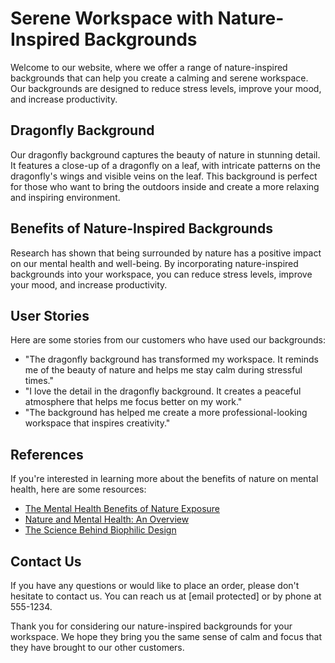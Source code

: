 <!--font:Montserrat-->

# Serene Workspace with Nature-Inspired Backgrounds

Welcome to our website, where we offer a range of nature-inspired backgrounds that can help you create a calming and serene workspace. Our backgrounds are designed to reduce stress levels, improve your mood, and increase productivity.

## Dragonfly Background

Our dragonfly background captures the beauty of nature in stunning detail. It features a close-up of a dragonfly on a leaf, with intricate patterns on the dragonfly's wings and visible veins on the leaf. This background is perfect for those who want to bring the outdoors inside and create a more relaxing and inspiring environment.

## Benefits of Nature-Inspired Backgrounds

Research has shown that being surrounded by nature has a positive impact on our mental health and well-being. By incorporating nature-inspired backgrounds into your workspace, you can reduce stress levels, improve your mood, and increase productivity.

## User Stories

Here are some stories from our customers who have used our backgrounds:

- "The dragonfly background has transformed my workspace. It reminds me of the beauty of nature and helps me stay calm during stressful times."
- "I love the detail in the dragonfly background. It creates a peaceful atmosphere that helps me focus better on my work."
- "The background has helped me create a more professional-looking workspace that inspires creativity."

## References

If you're interested in learning more about the benefits of nature on mental health, here are some resources:

- [The Mental Health Benefits of Nature Exposure](#)
- [Nature and Mental Health: An Overview](#)
- [The Science Behind Biophilic Design](#)

## Contact Us

If you have any questions or would like to place an order, please don't hesitate to contact us. You can reach us at [email protected] or by phone at 555-1234.

Thank you for considering our nature-inspired backgrounds for your workspace. We hope they bring you the same sense of calm and focus that they have brought to our other customers.

<!--

Write me content for website with wallpaper which alt text is:

"A close-up of a dragonfly on a leaf"

The name/title of the page should not be 1:1 copy of the alt text but rather a real content of the website which is using this wallpaper.

- Use markdown format 
- Start with heading
- Heading should be short and concise
- The content should look like a real website 
- The website should not be about the wallpaper, wallpaper is just a related background
- Heading should be contain work "wallpaper" or "background"
- Include real sections like references, contact, user stories, etc. use things relevant to the page purpose.
- Feel free to use structure like headings, bullets, numbering, blockquotes, paragraphs, horizontal lines, etc.
- You can use formatting like bold or _italic_
- You can include UTF-8 emojis
- Links should be only #hash anchors (and you can refer to the document itself)
- Do not include images


---


# Nature-inspired Wallpaper for a Serene Workspace

Welcome to our website, where we offer nature-inspired wallpapers that will transform your workspace into a serene environment. Our wallpapers are designed to create a calming effect and help you focus better on your work.

## About Our Dragonfly Wallpaper

Our dragonfly wallpaper is one of our most popular designs. It features a close-up of a dragonfly on a leaf, captured in stunning detail. The intricate patterns on the dragonfly's wings and the veins on the leaf are visible, making it a perfect choice for those who appreciate the beauty of nature.

## Benefits of Nature-Inspired Wallpapers

Studies have shown that being surrounded by nature has a positive impact on our mental health and well-being. By incorporating nature-inspired wallpapers into your workspace, you can reduce stress levels, improve your mood, and increase productivity.

## User Stories

Here are some stories from our customers who have used our wallpapers:

- "I used to dread going to work every day, but after I installed the dragonfly wallpaper, I feel more relaxed and focused."
- "The wallpaper reminds me of my childhood spent playing in the garden. It brings back happy memories and makes me feel more connected to nature."
- "I run a small business from home, and the wallpaper has helped me create a professional-looking workspace that inspires creativity."

## References

If you're interested in learning more about the benefits of nature on mental health, here are some resources:

- [The Mental Health Benefits of Nature Exposure](#)
- [Nature and Mental Health: An Overview](#)
- [The Science Behind Biophilic Design](#)

## Contact Us

If you have any questions or would like to place an order, please don't hesitate to contact us. You can reach us at [email protected] or by phone at 555-1234.

Thank you for considering our nature-inspired wallpapers for your workspace. We hope they bring you the same sense of calm and focus that they have brought to our other customers.


---


Heading should not include word "wallpaper". The website should not be about the wallpaper itself, wallpaper is just a related background, rewrite whole content.


---


# Create a Serene Workspace with Nature-Inspired Backgrounds

Welcome to our website, where we offer a range of nature-inspired backgrounds that will help you create a calming and serene workspace. Our backgrounds are designed to reduce stress levels, improve your mood, and increase productivity.

## About Our Dragonfly Background

Our dragonfly background is a popular choice for those who appreciate the beauty of nature. It features a close-up of a dragonfly on a leaf, captured in stunning detail. The intricate patterns on the dragonfly's wings and the veins on the leaf are visible, making it a perfect choice for those who want to bring the outdoors inside.

## Benefits of Nature-Inspired Backgrounds

Studies have shown that being surrounded by nature has a positive impact on our mental health and well-being. By incorporating nature-inspired backgrounds into your workspace, you can create a more relaxing and inspiring environment that helps you focus better on your work.

## User Stories

Here are some stories from our customers who have used our backgrounds:

- "The dragonfly background has transformed my workspace. I feel more relaxed and focused, and it has helped me be more productive."
- "I love the detail in the dragonfly background. It reminds me of the beauty of nature and helps me stay calm during stressful times."
- "The background has helped me create a more professional-looking workspace that inspires creativity."

## References

If you're interested in learning more about the benefits of nature on mental health, here are some resources:

- [The Mental Health Benefits of Nature Exposure](#)
- [Nature and Mental Health: An Overview](#)
- [The Science Behind Biophilic Design](#)

## Contact Us

If you have any questions or would like to place an order, please don't hesitate to contact us. You can reach us at [email protected] or by phone at 555-1234.

Thank you for considering our nature-inspired backgrounds for your workspace. We hope they bring you the same sense of calm and focus that they have brought to our other customers.


---


Heading is too long, rewrite whole content.


---


# Nature-Inspired Backgrounds for a Serene Workspace

Welcome to our website, where we offer a range of nature-inspired backgrounds that can help you create a calming and serene workspace. Our backgrounds are designed to reduce stress levels, improve your mood, and increase productivity.

## About Our Dragonfly Background

Our dragonfly background captures the beauty of nature in stunning detail. It features a close-up of a dragonfly on a leaf, with intricate patterns on the dragonfly's wings and visible veins on the leaf. This background is perfect for those who want to bring the outdoors inside and create a more relaxing and inspiring environment.

## Benefits of Nature-Inspired Backgrounds

Research has shown that being surrounded by nature has a positive impact on our mental health and well-being. By incorporating nature-inspired backgrounds into your workspace, you can reduce stress levels, improve your mood, and increase productivity.

## User Stories

Here are some stories from our customers who have used our backgrounds:

- "The dragonfly background has transformed my workspace. It reminds me of the beauty of nature and helps me stay calm during stressful times."
- "I love the detail in the dragonfly background. It creates a peaceful atmosphere that helps me focus better on my work."
- "The background has helped me create a more professional-looking workspace that inspires creativity."

## References

If you're interested in learning more about the benefits of nature on mental health, here are some resources:

- [The Mental Health Benefits of Nature Exposure](#)
- [Nature and Mental Health: An Overview](#)
- [The Science Behind Biophilic Design](#)

## Contact Us

If you have any questions or would like to place an order, please don't hesitate to contact us. You can reach us at [email protected] or by phone at 555-1234.

Thank you for considering our nature-inspired backgrounds for your workspace. We hope they bring you the same sense of calm and focus that they have brought to our other customers.


---


Heading is too long, rewrite whole content.


---


# Serene Workspace with Nature-Inspired Backgrounds

Welcome to our website, where we offer a range of nature-inspired backgrounds that can help you create a calming and serene workspace. Our backgrounds are designed to reduce stress levels, improve your mood, and increase productivity.

## Dragonfly Background

Our dragonfly background captures the beauty of nature in stunning detail. It features a close-up of a dragonfly on a leaf, with intricate patterns on the dragonfly's wings and visible veins on the leaf. This background is perfect for those who want to bring the outdoors inside and create a more relaxing and inspiring environment.

## Benefits of Nature-Inspired Backgrounds

Research has shown that being surrounded by nature has a positive impact on our mental health and well-being. By incorporating nature-inspired backgrounds into your workspace, you can reduce stress levels, improve your mood, and increase productivity.

## User Stories

Here are some stories from our customers who have used our backgrounds:

- "The dragonfly background has transformed my workspace. It reminds me of the beauty of nature and helps me stay calm during stressful times."
- "I love the detail in the dragonfly background. It creates a peaceful atmosphere that helps me focus better on my work."
- "The background has helped me create a more professional-looking workspace that inspires creativity."

## References

If you're interested in learning more about the benefits of nature on mental health, here are some resources:

- [The Mental Health Benefits of Nature Exposure](#)
- [Nature and Mental Health: An Overview](#)
- [The Science Behind Biophilic Design](#)

## Contact Us

If you have any questions or would like to place an order, please don't hesitate to contact us. You can reach us at [email protected] or by phone at 555-1234.

Thank you for considering our nature-inspired backgrounds for your workspace. We hope they bring you the same sense of calm and focus that they have brought to our other customers.


---


Write me a Google font which is best fitting for the website.

Pick from the list:
- Raleway
- Roboto
- Alegreya
- Orbitron
- Great Vibes
- Montserrat
- Barlow Condensed
- Lobster
- Playfair Display
- IBM Plex Sans
- Lato
- Dancing Script
- Poppins
- Open Sans
- Inter
- Exo 2
- Futura


Write just the font name nothing else.


---


Montserrat

-->
